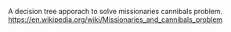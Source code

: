 A decision tree apporach to solve missionaries cannibals problem. https://en.wikipedia.org/wiki/Missionaries_and_cannibals_problem
